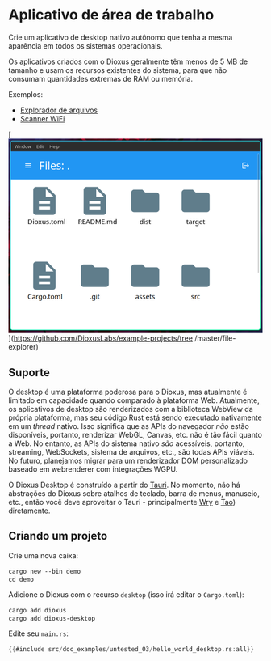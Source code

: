 # Aplicativo de área de trabalho

Crie um aplicativo de desktop nativo autônomo que tenha a mesma aparência em todos os sistemas operacionais.

Os aplicativos criados com o Dioxus geralmente têm menos de 5 MB de tamanho e usam os recursos existentes do sistema, para que não consumam quantidades extremas de RAM ou memória.

Exemplos:

- [Explorador de arquivos](https://github.com/DioxusLabs/example-projects/blob/master/file-explorer)
- [Scanner WiFi](https://github.com/DioxusLabs/example-projects/blob/master/wifi-scanner)

[![Exemplo do Explorador de Arquivos](https://github.com/DioxusLabs/example-projects/raw/master/file-explorer/assets/image.png)](https://github.com/DioxusLabs/example-projects/tree /master/file-explorer)

## Suporte

O desktop é uma plataforma poderosa para o Dioxus, mas atualmente é limitado em capacidade quando comparado à plataforma Web. Atualmente, os aplicativos de desktop são renderizados com a biblioteca WebView da própria plataforma, mas seu código Rust está sendo executado nativamente em um _thread_ nativo. Isso significa que as APIs do navegador _não_ estão disponíveis, portanto, renderizar WebGL, Canvas, etc. não é tão fácil quanto a Web. No entanto, as APIs do sistema nativo _são_ acessíveis, portanto, streaming, WebSockets, sistema de arquivos, etc., são todas APIs viáveis. No futuro, planejamos migrar para um renderizador DOM personalizado baseado em webrenderer com integrações WGPU.

O Dioxus Desktop é construído a partir do [Tauri](https://tauri.app/). No momento, não há abstrações do Dioxus sobre atalhos de teclado, barra de menus, manuseio, etc., então você deve aproveitar o Tauri - principalmente [Wry](http://github.com/tauri-apps/wry/) e [ Tao](http://github.com/tauri-apps/tao)) diretamente.

## Criando um projeto

Crie uma nova caixa:

```shell
cargo new --bin demo
cd demo
```

Adicione o Dioxus com o recurso `desktop` (isso irá editar o `Cargo.toml`):

```shell
cargo add dioxus
cargo add dioxus-desktop
```

Edite seu `main.rs`:

```rust
{{#include src/doc_examples/untested_03/hello_world_desktop.rs:all}}
```
